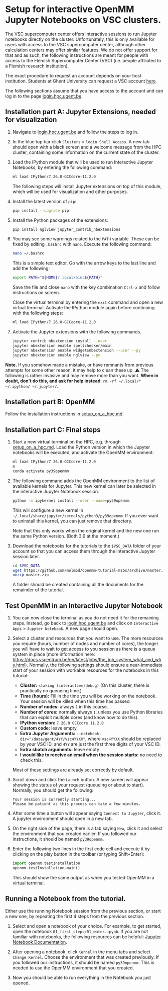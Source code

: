 # Setup for interactive OpenMM Jupyter Notebooks on VSC clusters.

The VSC supercomputer center offers interactive sessions to run Jupyter notebooks directly on the cluster.
Unfortunately, this is only available for users with access to the VSC supercomputer center, although other calculation centers may offer similar features.
We do not offer support for that and as such, the following instructions are meant for people with access to the Flemish Supercomputer Center (VSC) (i.e. people affiliated to a Flemish research institution).

The exact procedure to request an account depends on your host institution.
Students at Ghent University can request a VSC account [here](https://www.ugent.be/hpc/en/access/policy/access#Students).

The following sections assume that you have access to the account and can log in to the page [login.hpc.ugent.be](https://login.hpc.ugent.be).


## Installation part A: Jupyter Extensions, needed for visualization

1. Navigate to [login.hpc.ugent.be](https://login.hpc.ugent.be) and follow the steps to log in.

1. In the blue top bar click `Clusters` > `login Shell Access`.
   A new tab should open with a black screen and a welcome message from the HPC cluster,
   containing some information on the current state of the cluster.

1. Load the IPython module that will be used to run Interactive Jupyter Notebooks, by entering the following command:

   ```bash
   ml load IPython/7.26.0-GCCcore-11.2.0
   ```

   The following steps will install Jupyter extensions on top of this module,
   which will be used for visualization and other purposes.

1. Install the latest version of `pip`:

   ```bash
   pip install --upgrade pip
   ```

1. Install the Python packages of the extensions:

   ```bash
   pip install nglview jupyter_contrib_nbextensions
   ```

1. You may see some warnings related to the `PATH` variable.
   These can be fixed by editing `.bashrc` with `nano`.
   Execute the following command:

   ```bash
   nano ~/.bashrc
   ```

   This is a simple text editor.
   Go with the arrow keys to the last line and add the following:

   ```bash
   export PATH="${HOME}/.local/bin:${PATH}"
   ```

   Save the file and close `nano` with the key combination `Ctrl-x` and follow instructions on screen.

   Close the virtual terminal by entering the `exit` command and open a new virtual terminal.
   Activate the IPython module again before continuing with the following steps:

   ```bash
   ml load IPython/7.26.0-GCCcore-11.2.0
   ```

1. Activate the Jupyter extensions with the following commands.

   ```bash
   jupyter contrib nbextension install --user
   jupyter nbextension enable spellchecker/main
   jupyter nbextension enable widgetsnbextension --user --py
   jupyter nbextension enable nglview --py
   ```

**Note.** If you somehow made a mistake, or have remnants from previous attempts for some other reason, it may help to clean these up.
:warning:
The following is rather invasive and may remove more than you want.
**When in doubt, don't do this, and ask for help instead**:
`rm -rf ~/.local/* ~/.ipython/ ~/.jupyter/`.


## Installation part B: OpenMM

Follow the installation instructions in [setup_on_a_hpc.md](setup_noninteractive_hpc.md).


## Installation part C: Final steps


1. Start a new virtual terminal on the HPC, e.g. through [setup_on_a_hpc.md](setup_noninteractive_hpc.md).
   Load the Python version in which the Jupyter notebooks will be executed,
   and activate the OpenMM environment:

   ```bash
   ml load IPython/7.26.0-GCCcore-11.2.0
   m
   conda activate py39openmm
   ```

1. The following command adds the OpenMM environment to the list of available kernels for Jupyter.
   This new kernel can later be selected in the interactive Jupyter Notebook session.

   ```bash
   python -m ipykernel install --user --name=py39openmm
   ```

   This will configure a new kernel in `~/.local/share/jupyter/kernels/python3/py39openmm`.
   If you ever want to uninstall this kernel, you can just remove that directory.

   Note that this only works when the original kernel and the new one run the same Python version.
   (Both 3.9 at the moment.)

1. Download the notebooks for the tutorials to the `$VSC_DATA` folder of your account so that you can access them through the interactive Jupyter session later.

   ```bash
   cd $VSC_DATA
   wget https://github.com/molmod/openmm-tutorial-msbs/archive/master.zip
   unzip master.zip
   ```

   A folder should be created containing all the documents for the remainder of the tutorial.


## Test OpenMM in an Interactive Jupyter Notebook

1. You can now close the terminal as you do not need it for the remaining steps.
   Instead, go back to [login.hpc.ugent.be](https://login.hpc.ugent.be) and click on `Interactive Apps` > `Jupyter Notebook`.
   A new page should open.

1. Select a cluster and resources that you want to use.
   The more resources you require (hours, number of nodes and number of cores), the longer you will have to wait to get access to you session as there is a queue system in place (more information here: https://docs.vscentrum.be/en/latest/jobs/the_job_system_what_and_why.html).
   Normally, the following settings should ensure a near-immediate start of your session with workable resources for the notebooks in this tutorial:

   - **Cluster:** `slaking (interactive/debug)` (On this cluster, there is practically no queueing time.)
   - **Time (hours):** Fill in the time you will be working on the notebook.
     Your session will be killed when this time has passed.
   - **Number of nodes:** always `1` in this course.
   - **Number of cores:** normally always `1`, unless you use Python libraries that can exploit multiple cores (and know how to do this).
   - **IPython version:** `7.26.0 GCCcore 11.2.0`
   - **Custom code:** leave empty
   - **Extra Jupyter Arguments:** `--notebook-dir="/data/gent/4YY/vsc4YYXX"`, where `vsc4YYXX` should be replaced by your VSC ID, and `4YY` are just the first three digits of your VSC ID.
   - **Extra sbatch arguments:** leave empty
   - **I would like to receive an email when the session starts:** no need to check this.

   Most of these settings are already set correctly by default.

1. Scroll down and click the `Launch` button.
   A new screen will appear showing the status of your request (queueing or about to start).
   Normally, you should get the following:

   ```
   Your session is currently starting...
   Please be patient as this process can take a few minutes.
   ```

1. After some time a button will appear saying `Connect to Jupyter`, click it.
   A jupyter environment should open in a new tab.

1. On the right side of the page, there is a tab saying `New`, click it and select the environment that you created earlier.
   If you followed our instructions, it should be named `py39openmm`.

1. Enter the following two lines in the first code cell and execute it by clicking on the play button in the toolbar (or typing Shift+Enter):

   ```python
   import openmm.testInstallation
   openmm.testInstallation.main()
    ```

   This should show the same output as when you tested OpenMM in a virtual terminal.


## Running a Notebook from the tutorial.

Either use the running Notebook session from the previous section, or start a new one, by repeating the first 4 steps from the previous section.

1. Select and open a notebook of your choice.
   For example, to get started, open the notebook `01_first_steps/01_water.ipynb`.
   If you are not familiar with notebooks, the following resources can be helpful: [Jupyter Notebook Documentation](https://jupyter-notebook.readthedocs.io/en/latest/notebook.html).

1. After opening a notebook, click `Kernel` in the menu tabs and select `Change Kernel`.
   Choose the environment that was created previously.
   If you followed our instructions, it should be named `py39openmm`.
   This is needed to use the OpenMM environment that you created.

1. Now you should be able to run everything in the Notebook you just opened.

